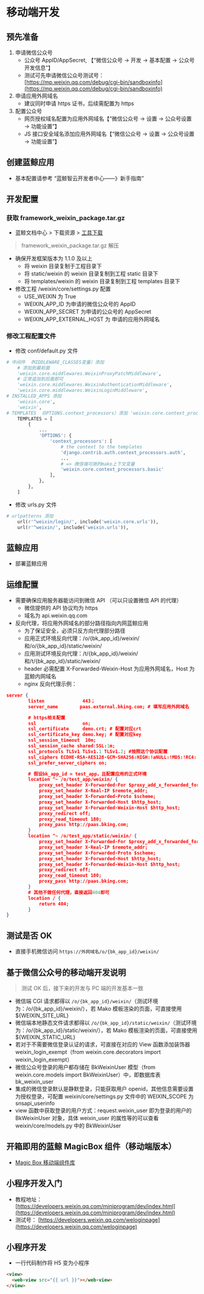 # 移动端开发

## 预先准备

1. 申请微信公众号
    - 公众号 AppID/AppSecret, 【“微信公众号 → 开发 → 基本配置 → 公众号开发信息”】
    - 测试可先申请微信公众号测试号：[https://mp.weixin.qq.com/debug/cgi-bin/sandboxinfo](https://mp.weixin.qq.com/debug/cgi-bin/sandboxinfo)
2. 申请应用外网域名
    - 建议同时申请 https 证书，后续需配置为 https
3. 配置公众号
    - 网页授权域名配置为应用外网域名【“微信公众号 → 设置 → 公众号设置 → 功能设置”】
    - JS 接口安全域名添加应用外网域名【“微信公众号 → 设置 → 公众号设置 → 功能设置”】


## 创建蓝鲸应用

* 基本配置请参考 “蓝鲸智云开发者中心——》新手指南”

## 开发配置

### 获取 framework_weixin_package.tar.gz

* 蓝鲸文档中心 > 下载资源 > [工具下载](https://bk.tencent.com/docs/document/5.1/2/20?r=1)

> framework_weixin_package.tar.gz 解压

* 确保开发框架版本为 1.1.0 及以上
    - 将 weixin 目录复制于工程目录下
    - 将 static/weixin 的 weixin 目录复制到工程 static 目录下
    - 将 templates/weixin 的 weixin 目录复制到工程 templates 目录下
* 修改工程 /weixin/core/settings.py 配置
    - USE_WEIXIN 为 True
    - WEIXIN_APP_ID 为申请的微信公众号的 AppID
    - WEIXIN_APP_SECRET 为申请的公众号的 AppSecret
    - WEIXIN_APP_EXTERNAL_HOST 为 申请的应用外网域名

### 修改工程配置文件

* 修改 conf/default.py 文件

```python
# 中间件 （MIDDLEWARE_CLASSES变量）添加
    # 添加到最前面
    'weixin.core.middlewares.WeixinProxyPatchMiddleware',
    # 正常追加到后面即可
    'weixin.core.middlewares.WeixinAuthenticationMiddleware',
    'weixin.core.middlewares.WeixinLoginMiddleware',
# INSTALLED_APPS 添加
    'weixin.core',
    'weixin',
# TEMPLATES （OPTIONS.context_processors）添加 'weixin.core.context_processors.basic'
    TEMPLATES = [
        {
            ...
            'OPTIONS': {
                'context_processors': [
                    # the context to the templates
                    'django.contrib.auth.context_processors.auth',
                    ...
                    # => 微信端可用的mako上下文变量
                    'weixin.core.context_processors.basic'
                ],
            },
        },
    ]

```

* 修改 urls.py 文件

```python
# urlpatterns 添加
    url(r'^weixin/login/', include('weixin.core.urls')),
    url(r'^weixin/', include('weixin.urls')),
```

## 蓝鲸应用

* 部署蓝鲸应用

## 运维配置

* 需要确保应用服务器能访问到微信 API （可以只设置微信 API 的代理）
    - 微信提供的 API 协议均为 https
    - 域名为 api.weixin.qq.com
* 反向代理，将应用外网域名的部分路径指向内网蓝鲸应用
    - 为了保证安全，必须只反方向代理部分路径
    - 应用正式环境反向代理：/o/{bk_app_id}/weixin/和/o/{bk_app_id}/static/weixin/
    - 应用测试环境反向代理：/t/{bk_app_id}/weixin/和/t/{bk_app_id}/static/weixin/
    - header 必需配置 X-Forwarded-Weixin-Host 为应用外网域名，Host 为蓝鲸内网域名
    - nginx 反向代理示例：

```json
server {
        listen              443；
        server_name        paas.external.bking.com; # 填写应用外网域名

        # https相关配置
        ssl                 on;
        ssl_certificate     demo.crt; # 配置对应crt
        ssl_certificate_key demo.key; # 配置对应key
        ssl_session_timeout  10m;
        ssl_session_cache shared:SSL:1m;
        ssl_protocols TLSv1 TLSv1.1 TLSv1.2; #按照这个协议配置
        ssl_ciphers ECDHE-RSA-AES128-GCM-SHA256:HIGH:!aNULL:!MD5:!RC4:!DHE;#按照这个套件配置
        ssl_prefer_server_ciphers on;

        # 假设bk_app_id = test_app，且配置应用的正式环境
        location ^~ /o/test_app/weixin/ {
            proxy_set_header X-Forwarded-For $proxy_add_x_forwarded_for;
            proxy_set_header X-Real-IP $remote_addr;
            proxy_set_header X-Forwarded-Proto $scheme;
            proxy_set_header X-Forwarded-Host $http_host;
            proxy_set_header X-Forwarded-Weixin-Host $http_host;
            proxy_redirect off;
            proxy_read_timeout 180;
            proxy_pass http://paas.bking.com;
        }
        location ^~ /o/test_app/static/weixin/ {
            proxy_set_header X-Forwarded-For $proxy_add_x_forwarded_for;
            proxy_set_header X-Real-IP $remote_addr;
            proxy_set_header X-Forwarded-Proto $scheme;
            proxy_set_header X-Forwarded-Host $http_host;
            proxy_set_header X-Forwarded-Weixin-Host $http_host;
            proxy_redirect off;
            proxy_read_timeout 180;
            proxy_pass http://paas.bking.com;
        }
        # 其他不做任何代理，直接返回404即可
        location / {
            return 404;
        }
}
```
## 测试是否 OK

* 直接手机微信访问  `https://外网域名/o/{bk_app_id}/weixin/`

## 基于微信公众号的移动端开发说明

> 测试 OK 后，接下来的开发与 PC 端的开发基本一致

* 微信端 CGI 请求都得以 `/o/{bk_app_id}/weixin/`（测试环境为：/o/{bk_app_id}/weixin/），若 Mako 模板渲染的页面，可直接使用 ${WEIXIN_SITE_URL}
* 微信端本地静态文件请求都得以 `/o/{bk_app_id}/static/weixin/`（测试环境为：/o/{bk_app_id}/static/weixin/），若 Mako 模板渲染的页面，可直接使用 ${WEIXIN_STATIC_URL}
* 若对于不需要微信登录认证的请求，可直接在对应的 View 函数添加装饰器 weixin_login_exempt（from weixin.core.decorators import weixin_login_exempt）
* 微信公众号登录的用户都存储在 BkWeixinUser 模型（from weixin.core.models import BkWeixinUser）中，即数据库表 bk_weixin_user
* 集成的微信登录默认是静默登录，只能获取用户 openid，其他信息需要设置为授权登录，可配置 weixin/core/settings.py 文件中的 WEIXIN_SCOPE 为 snsapi_userinfo
* view 函数中获取登录的用户方式：request.weixin_user 即为登录的用户的 BkWeixinUser 对象，具体 weixin_user 的属性等的可以查看 weixin/core/models.py 中的 BkWeixinUser

## 开箱即用的蓝鲸 MagicBox 组件（移动端版本）

* [Magic Box 移动端组件库](https://magicbox.bk.tencent.com/#mobile/show)

## 小程序开发入门

* 教程地址：[https://developers.weixin.qq.com/miniprogram/dev/index.html](https://developers.weixin.qq.com/miniprogram/dev/index.html)
* 测试号： [https://developers.weixin.qq.com/weloginpage](https://developers.weixin.qq.com/weloginpage)

## 小程序开发

* 一行代码制作将 H5 变为小程序

```html
<view>
  <web-view src="{{ url }}"></web-view>
</view>
```
